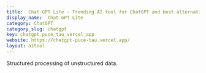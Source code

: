 ```yaml
---
title:  Chat GPT Lite - Trending AI tool for ChatGPT and best alternatives
display_name:  Chat GPT Lite
category: ChatGPT
category_slug: chatgpt
key: chatgpt_puce_tau_vercel_app
website: https://chatgpt-puce-tau.vercel.app/
layout: aitool
---
```


Structured processing of unstructured data.
